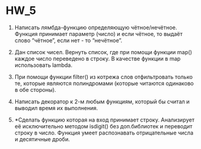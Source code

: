# HW_5
1. Написать лямбда-функцию определяющую чётное/нечётное. Функция принимает
параметр (число) и если чётное, то выдаёт слово “чётное”, если нет - то “нечётное”.
2. Дан список чисел. Вернуть список, где при помощи функции map() каждое число
переведено в строку. В качестве функции в map использовать lambda.

3. При помощи функции filter() из котрежа слов отфильтровать только те, которые
являются полиндромами (которые читаются одинаково в обе стороны).

4. Написать декоратор к 2-м любым функциям, который бы считал и выводил время
их выполнения.

5. *Сделать функцию которая на вход принимает строку. Анализирует её
исключительно методом isdigit() без доп.библиотек и переводит строку в число.
Функция умеет распознавать отрицательные числа и десятичные дроби. 
